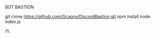 BOT BASTION

git clone https://github.com/Gcagny/DiscordBastion.git
npm install
node index.js


/!\


